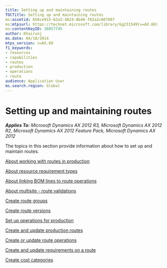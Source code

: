 ```yaml
---
title: Setting up and maintaining routes
TOCTitle: Setting up and maintaining routes
ms:assetid: 656ce915-62a3-4824-8b46-f62a2c607897
ms:mtpsurl: https://technet.microsoft.com/library/Gg231549(v=AX.60)
ms:contentKeyID: 36057745
author: Khairunj
ms.date: 04/18/2014
mtps_version: v=AX.60
f1_keywords:
- resources
- capabilities
- routes
- production
- operations
- route
audience: Application User
ms.search.region: Global
---
```


# Setting up and maintaining routes 


_**Applies To:** Microsoft Dynamics AX 2012 R3, Microsoft Dynamics AX 2012 R2, Microsoft Dynamics AX 2012 Feature Pack, Microsoft Dynamics AX 2012_

The topics in this section provide information about how to set up and maintain routes.

[About working with routes in production](about-working-with-routes-in-production.md)

[About resource requirement types](about-requirement-types-for-operations-resources.md)

[About linking BOM lines to route operations](about-linking-bom-lines-to-route-operations.md)

[About multisite - route validations](about-multisite-route-validations.md)

[Create route groups](create-route-groups.md)

[Create route versions](create-route-versions.md)

[Set up operations for production](set-up-operations-for-production.md)

[Create and update production routes](create-and-update-production-routes.md)

[Create or update route operations](create-or-update-route-operations.md)

[Create and update requirements on a route](create-and-update-requirements-on-a-route.md)

[Create cost categories](create-cost-categories.md)

  


